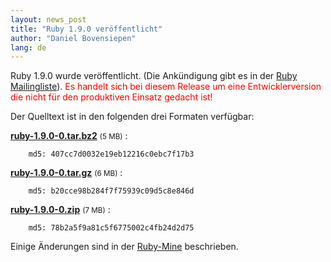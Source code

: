 ```yaml
---
layout: news_post
title: "Ruby 1.9.0 veröffentlicht"
author: "Daniel Bovensiepen"
lang: de
---
```


Ruby 1.9.0 wurde veröffentlicht. (Die Ankündigung gibt es in der [Ruby
Mailingliste][1]). <span style="color: red">Es handelt sich bei diesem
Release um eine Entwicklerversion die nicht für den produktiven Einsatz
gedacht ist!</span>

Der Quelltext ist in den folgenden drei Formaten verfügbar:

[**ruby-1.9.0-0.tar.bz2**][2] <small style="font-weight:normal">(5 MB)</small>
: 

        md5: 407cc7d0032e19eb12216c0ebc7f17b3

[**ruby-1.9.0-0.tar.gz**][3] <small style="font-weight:normal">(6 MB)</small>
: 

        md5: b20cce98b284f7f75939c09d5c8e846d

[**ruby-1.9.0-0.zip**][4] <small style="font-weight:normal">(7 MB)</small>
: 

        md5: 78b2a5f9a81c5f6775002c4fb24d2d75

Einige Änderungen sind in der [Ruby-Mine][5] beschrieben.



[1]: http://blade.nagaokaut.ac.jp/cgi-bin/scat.rb/ruby/ruby-list/44387 
[2]: ftp://ftp.ruby-lang.org/pub/ruby/1.9/ruby-1.9.0-0.tar.bz2 
[3]: ftp://ftp.ruby-lang.org/pub/ruby/1.9/ruby-1.9.0-0.tar.gz 
[4]: ftp://ftp.ruby-lang.org/pub/ruby/1.9/ruby-1.9.0-0.zip 
[5]: http://www.ruby-mine.de/2007/12/25/warum-ruby-1-9-0 
